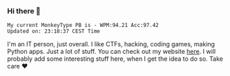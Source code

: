 ### Hi there 👋
<!-- PB START -->
```
My current MonkeyType PB is - WPM:94.21 Acc:97.42
Updated on: 23:18:37 CEST Time
```
<!-- PB END -->
I'm an IT person, just overall. I like CTFs, hacking, coding games, making Python apps. Just a lot of stuff.
You can check out my website [here](https://skill3472.github.io/).
I will probably add some interesting stuff here, when I get the idea to do so. Take care ❤️

